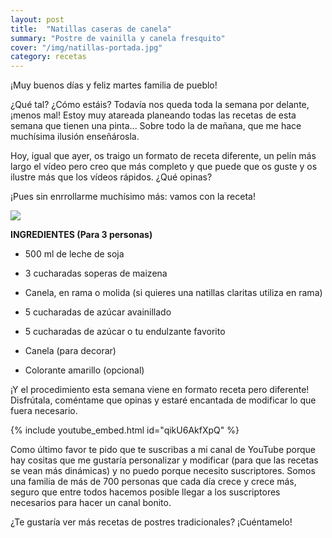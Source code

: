 ```yaml
---
layout: post
title:  "Natillas caseras de canela"
summary: "Postre de vainilla y canela fresquito"
cover: "/img/natillas-portada.jpg"
category: recetas
---
```



¡Muy buenos días y feliz martes familia de pueblo!


¿Qué tal? ¿Cómo estáis? Todavía nos queda toda la semana por delante, ¡menos mal! Estoy muy atareada planeando todas las recetas de esta semana que tienen una pinta... Sobre todo la de mañana, que me hace muchísima ilusión enseñárosla. 



Hoy, igual que ayer, os traigo un formato de receta diferente, un pelín más largo el vídeo pero creo que más completo y que puede que os guste y os ilustre más que los vídeos rápidos. ¿Qué opinas?



¡Pues sin enrrollarme muchísimo más: vamos con la receta!


![](/img/natillas.JPG)



**INGREDIENTES (Para 3 personas)**


- 500 ml de leche de soja


- 3 cucharadas soperas de maizena


- Canela, en rama o  molida (si quieres una natillas claritas utiliza en rama)


- 5 cucharadas de azúcar avainillado


- 5 cucharadas de azúcar o tu endulzante favorito


- Canela (para decorar)


- Colorante amarillo (opcional)





¡Y el procedimiento esta semana viene en formato receta pero diferente! Disfrútala, coméntame que opinas y estaré encantada de modificar lo que fuera necesario.



{% include youtube_embed.html id="qikU6AkfXpQ" %}



Como último favor te pido que te suscribas a mi canal de YouTube porque hay cositas que me gustaría personalizar y modificar (para que las recetas se vean más dinámicas) y no puedo porque necesito suscriptores. Somos una familia de más de 700 personas que cada día crece y crece más, seguro que entre todos hacemos posible llegar a los suscriptores necesarios para hacer un canal bonito.



¿Te gustaría ver más recetas de postres tradicionales? ¡Cuéntamelo!

